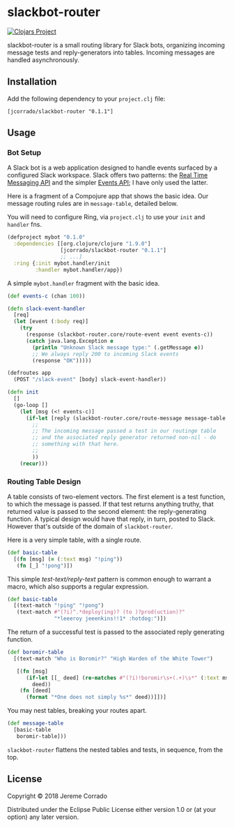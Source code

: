 # slackbot-router
[![Clojars Project](https://img.shields.io/clojars/v/jcorrado/slackbot-router.svg)](https://clojars.org/jcorrado/slackbot-router)

slackbot-router is a small routing library for Slack bots, organizing incoming message tests and reply-generators into tables.  Incoming messages are handled asynchronously.

## Installation
Add the following dependency to your `project.clj` file:

	[jcorrado/slackbot-router "0.1.1"]

## Usage

### Bot Setup
A Slack bot is a web application designed to handle events surfaced by a configured Slack workspace.  Slack offers two patterns: the [Real Time Messaging API](https://api.slack.com/rtm) and the simpler [Events API](https://api.slack.com/events-api); I have only used the latter.

Here is a fragment of a Compojure app that shows the basic idea.  Our message routing rules are in `message-table`, detailed below.

You will need to configure Ring, via `project.clj` to use your `init` and `handler` fns.

```clojure
(defproject mybot "0.1.0"
  :dependencies [[org.clojure/clojure "1.9.0"]
                 [jcorrado/slackbot-router "0.1.1"]
                 ;; ...]
  :ring {:init mybot.handler/init
         :handler mybot.handler/app})
```

A simple `mybot.handler` fragment with the basic idea.

```clojure
(def events-c (chan 100))

(defn slack-event-handler
  [req]
  (let [event (:body req)]
    (try
      (response (slackbot-router.core/route-event event events-c))
      (catch java.lang.Exception e
        (println "Unknown Slack message type:" (.getMessage e))
        ;; We always reply 200 to incoming Slack events
        (response "OK")))))

(defroutes app
  (POST "/slack-event" [body] slack-event-handler))

(defn init
  []
  (go-loop []
    (let [msg (<! events-c)]
      (if-let [reply (slackbot-router.core/route-message message-table msg)]
       	;;
        ;; The incoming message passed a test in our routinge table
        ;; and the associated reply generator returned non-nil - do
        ;; something with that here.
        ;;
        ))
    (recur)))
```

### Routing Table Design
A table consists of two-element vectors.  The first element is a test function, to which the message is passed.  If that test returns anything truthy, that returned value is passed to the  second element: the reply-generating function.  A typical design would have that reply, in turn, posted to Slack.  However that's outside of the domain of `slackbot-router`.

Here is a very simple table, with a single route.
```clojure
(def basic-table
  [(fn [msg] (= (:text msg) "!ping"))
   (fn [_] "!pong")])
```

This simple _test-text/reply-text_ pattern is common enough to warrant a macro, which also supports a regular expression.

```clojure
(def basic-table
  [(text-match "!ping" "!pong")
   (text-match #"(?i)^.*deploy(ing)? (to )?prod(uction)?"
               "*leeeroy jeeenkins!!1* :hotdog:")])
```

The return of a successful test is passed to the associated reply generating function.
```clojure
(def boromir-table
  [(text-match "Who is Boromir?" "High Warden of the White Tower")

   [(fn [msg]
      (if-let [[_ deed] (re-matches #"(?i)!boromir\s+(.+)\s*" (:text msg))]
        deed))
    (fn [deed]
      (format "*One does not simply %s*" deed))]])]
```

You may nest tables, breaking your routes apart.
```clojure
(def message-table
  [basic-table
   boromir-table]))
```

`slackbot-router` flattens the nested tables and tests, in sequence,
from the top.


## License

Copyright © 2018 Jereme Corrado

Distributed under the Eclipse Public License either version 1.0 or (at
your option) any later version.
